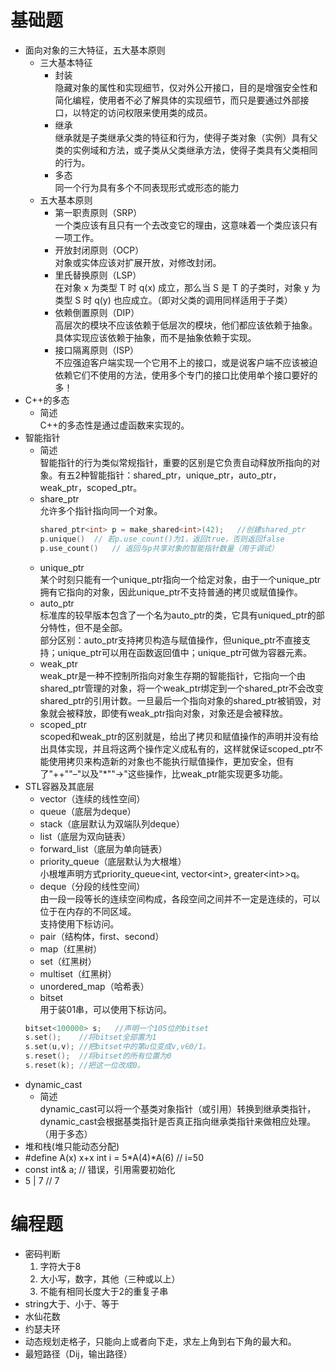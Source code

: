 # 基础题
+   面向对象的三大特征，五大基本原则
    +   三大基本特征
        +   封装<br>
            隐藏对象的属性和实现细节，仅对外公开接口，目的是增强安全性和简化编程，使用者不必了解具体的实现细节，而只是要通过外部接口，以特定的访问权限来使用类的成员。
        +   继承<br>
            继承就是子类继承父类的特征和行为，使得子类对象（实例）具有父类的实例域和方法，或子类从父类继承方法，使得子类具有父类相同的行为。
        +   多态<br>
            同一个行为具有多个不同表现形式或形态的能力
    +   五大基本原则
        +   第一职责原则（SRP）<br>
            一个类应该有且只有一个去改变它的理由，这意味着一个类应该只有一项工作。
        +   开放封闭原则（OCP）<br>
            对象或实体应该对扩展开放，对修改封闭。
        +   里氏替换原则（LSP）<br>
            在对象 x 为类型 T 时 q(x) 成立，那么当 S 是 T 的子类时，对象 y 为类型 S 时 q(y) 也应成立。（即对父类的调用同样适用于子类）
        +   依赖倒置原则（DIP）<br>
            高层次的模块不应该依赖于低层次的模块，他们都应该依赖于抽象。具体实现应该依赖于抽象，而不是抽象依赖于实现。
        +   接口隔离原则（ISP）<br>
            不应强迫客户端实现一个它用不上的接口，或是说客户端不应该被迫依赖它们不使用的方法，使用多个专门的接口比使用单个接口要好的多！
+   C++的多态
    +   简述<br>
        C++的多态性是通过虚函数来实现的。
+   智能指针
    +   简述<br>
        智能指针的行为类似常规指针，重要的区别是它负责自动释放所指向的对象。有五2种智能指针：shared_ptr，unique_ptr，auto_ptr，weak_ptr，scoped_ptr。
    +   share_ptr<br>
        允许多个指针指向同一个对象。
        ```cpp
        shared_ptr<int> p = make_shared<int>(42);   //创建shared_ptr
        p.unique()  // 若p.use_count()为1，返回true，否则返回false
        p.use_count()   // 返回与p共享对象的智能指针数量（用于调试）
        ```
    +   unique_ptr<br>
        某个时刻只能有一个unique_ptr指向一个给定对象，由于一个unique_ptr拥有它指向的对象，因此unique_ptr不支持普通的拷贝或赋值操作。
    +   auto_ptr<br>
        标准库的较早版本包含了一个名为auto_ptr的类，它具有uniqued_ptr的部分特性，但不是全部。<br>
        部分区别：auto_ptr支持拷贝构造与赋值操作，但unique_ptr不直接支持；unique_ptr可以用在函数返回值中；unique_ptr可做为容器元素。
    +   weak_ptr<br>
        weak_ptr是一种不控制所指向对象生存期的智能指针，它指向一个由shared_ptr管理的对象，将一个weak_ptr绑定到一个shared_ptr不会改变shared_ptr的引用计数。一旦最后一个指向对象的shared_ptr被销毁，对象就会被释放，即使有weak_ptr指向对象，对象还是会被释放。
    +   scoped_ptr<br>
        scoped和weak_ptr的区别就是，给出了拷贝和赋值操作的声明并没有给出具体实现，并且将这两个操作定义成私有的，这样就保证scoped_ptr不能使用拷贝来构造新的对象也不能执行赋值操作，更加安全，但有了"++""–"以及"*""->"这些操作，比weak_ptr能实现更多功能。
+   STL容器及其底层
    +   vector（连续的线性空间）
    +   queue（底层为deque）
    +   stack（底层默认为双端队列deque）
    +   list（底层为双向链表）
    +   forward_list（底层为单向链表）
    +   priority_queue（底层默认为大根堆）<br>
       小根堆声明方式priority_queue<int, vector\<int\>, greater\<int\>>q。
    +   deque（分段的线性空间）<br> 
        由一段一段等长的连续空间构成，各段空间之间并不一定是连续的，可以位于在内存的不同区域。<br>
        支持使用下标访问。  
    +   pair（结构体，first、second）
    +   map（红黑树）
    +   set（红黑树）
    +   multiset（红黑树）
    +   unordered_map（哈希表）
    +   bitset<br>
    用于装01串，可以使用下标访问。
    ```cpp
    bitset<100000> s;   //声明一个105位的bitset
    s.set();    //将bitset全部置为1
    s.set(u,v); //把bitset中的第u位变成v,v∈0/1。
    s.reset();  //将bitset的所有位置为0
    s.reset(k); //把这一位改成0。
    ```
+   dynamic_cast
    +   简述<br>
    dynamic_cast可以将一个基类对象指针（或引用）转换到继承类指针，dynamic_cast会根据基类指针是否真正指向继承类指针来做相应处理。（用于多态）
+   堆和栈(堆只能动态分配)
+   #define A(x) x+x    int i = 5*A(4)*A(6) // i=50
+   const int& a;   // 错误，引用需要初始化
+   5 | 7   // 7
# 编程题
+   密码判断
    1. 字符大于8
    2. 大小写，数字，其他（三种或以上）
    3. 不能有相同长度大于2的重复子串
+   string大于、小于、等于
+   水仙花数
+   约瑟夫环
+   动态规划走格子，只能向上或者向下走，求左上角到右下角的最大和。
+   最短路径（Dij，输出路径）